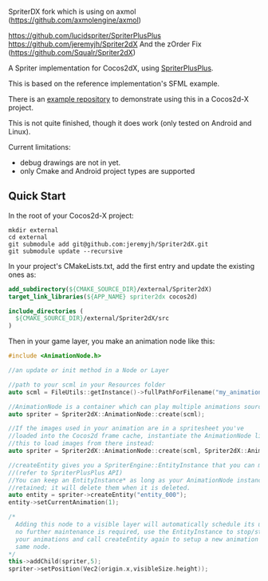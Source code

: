 
SpriterDX fork which is using on axmol (https://github.com/axmolengine/axmol)

https://github.com/lucidspriter/SpriterPlusPlus
https://github.com/jeremyjh/Spriter2dX
And  the zOrder Fix  (https://github.com/Squalr/Spriter2dX)




A Spriter implementation for Cocos2dX, using [SpriterPlusPlus](https://github.com/lucidspriter/SpriterPlusPlus). 

This is based on the reference implementation's SFML example. 

There is an [example repository](https://github.com/jeremyjh/Spriter2dX-example) to demonstrate using this in a Cocos2d-X project.

This is not quite finished, though it does work (only tested on Android and Linux).

Current limitations: 
   * debug drawings are not in yet.
   * only Cmake and Android project types are supported

## Quick Start
In the root of your Cocos2d-X project:
```shell
mkdir external
cd external
git submodule add git@github.com:jeremyjh/Spriter2dX.git
git submodule update --recursive
```


In your project's CMakeLists.txt, add the first entry and update the existing ones as:

```cmake
add_subdirectory(${CMAKE_SOURCE_DIR}/external/Spriter2dX)
target_link_libraries(${APP_NAME} spriter2dx cocos2d)

include_directories ( 
  ${CMAKE_SOURCE_DIR}/external/Spriter2dX/src
)
```
 
Then in your game layer, you make an animation node like this:

```cpp
#include <AnimationNode.h>

//an update or init method in a Node or Layer 

//path to your scml in your Resources folder
auto scml = FileUtils::getInstance()->fullPathForFilename("my_animation.scml");

//AnimationNode is a container which can play multiple animations sourced from a single model.
auto spriter = Spriter2dX::AnimationNode::create(scml);

//If the images used in your animation are in a spritesheet you've 
//loaded into the Cocos2d frame cache, instantiate the AnimationNode like
//this to load images from there instead:
auto spriter = Spriter2dX::AnimationNode::create(scml, Spriter2dX::AnimationNode::cacheLoader());

//createEntity gives you a SpriterEngine::EntityInstance that you can manipulate.
//(refer to SpriterPlusPlus API)
//You can keep an EntityInstance* as long as your AnimationNode instance is
//retained; it will delete them when it is deleted.
auto entity = spriter->createEntity("entity_000");
entity->setCurrentAnimation(1);

/*
  Adding this node to a visible layer will automatically schedule its update loop.
  no further maintenance is required, use the EntityInstance to stop/start/switch 
  your animations and call createEntity again to setup a new animation in the 
  same node. 
*/
this->addChild(spriter,5);
spriter->setPosition(Vec2(origin.x,visibleSize.height));
```

